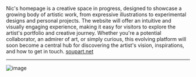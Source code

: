 Nic's homepage is a creative space in progress, designed to showcase a growing body of artistic work, from expressive illustrations to experimental designs and personal projects.
The website will offer an intuitive and visually engaging experience, making it easy for visitors to explore the artist's portfolio and creative journey.
Whether you're a potential collaborator, an admirer of art, or simply curious, this evolving platform will soon become a central hub for discovering the artist's vision, inspirations, and how to get in touch.
[soupart.net](https://soupart.net)

---

![image](https://github.com/user-attachments/assets/4ba0972b-f714-463d-88c1-c2929a7b69af)
